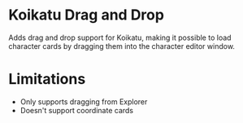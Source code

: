 # Koikatu Drag and Drop
Adds drag and drop support for Koikatu, making it possible to load character cards by dragging them into the character editor window.

# Limitations
- Only supports dragging from Explorer
- Doesn't support coordinate cards